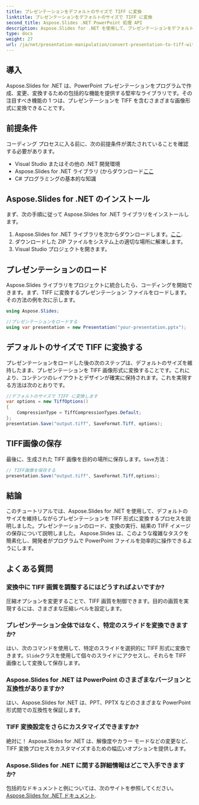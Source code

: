 ```yaml
---
title: プレゼンテーションをデフォルトのサイズで TIFF に変換
linktitle: プレゼンテーションをデフォルトのサイズで TIFF に変換
second_title: Aspose.Slides .NET PowerPoint 処理 API
description: Aspose.Slides for .NET を使用して、プレゼンテーションをデフォルト サイズの TIFF 画像に簡単に変換する方法を学びます。
type: docs
weight: 27
url: /ja/net/presentation-manipulation/convert-presentation-to-tiff-with-default-size/
---
```


## 導入

Aspose.Slides for .NET は、PowerPoint プレゼンテーションをプログラムで作成、変更、変換するための包括的な機能を提供する堅牢なライブラリです。その注目すべき機能の 1 つは、プレゼンテーションを TIFF を含むさまざまな画像形式に変換できることです。

## 前提条件

コーディング プロセスに入る前に、次の前提条件が満たされていることを確認する必要があります。

- Visual Studio またはその他の .NET 開発環境
- Aspose.Slides for .NET ライブラリ (からダウンロード[ここ](https://downloads.aspose.com/slides/net)
- C# プログラミングの基本的な知識

## Aspose.Slides for .NET のインストール

まず、次の手順に従って Aspose.Slides for .NET ライブラリをインストールします。

1.  Aspose.Slides for .NET ライブラリを次からダウンロードします。[ここ](https://downloads.aspose.com/slides/net).
2. ダウンロードした ZIP ファイルをシステム上の適切な場所に解凍します。
3. Visual Studio プロジェクトを開きます。

## プレゼンテーションのロード

Aspose.Slides ライブラリをプロジェクトに統合したら、コーディングを開始できます。まず、TIFF に変換するプレゼンテーション ファイルをロードします。その方法の例を次に示します。

```csharp
using Aspose.Slides;

//プレゼンテーションをロードする
using var presentation = new Presentation("your-presentation.pptx");
```

## デフォルトのサイズで TIFF に変換する

プレゼンテーションをロードした後の次のステップは、デフォルトのサイズを維持したまま、プレゼンテーションを TIFF 画像形式に変換することです。これにより、コンテンツのレイアウトとデザインが確実に保持されます。これを実現する方法は次のとおりです。

```csharp
//デフォルトのサイズで TIFF に変換します
var options = new TiffOptions()
{
    CompressionType = TiffCompressionTypes.Default;
};
presentation.Save("output.tiff", SaveFormat.Tiff, options);
```

## TIFF画像の保存

最後に、生成された TIFF 画像を目的の場所に保存します。`Save`方法：

```csharp
// TIFF画像を保存する
presentation.Save("output.tiff", SaveFormat.Tiff,options);
```

## 結論

このチュートリアルでは、Aspose.Slides for .NET を使用して、デフォルトのサイズを維持しながらプレゼンテーションを TIFF 形式に変換するプロセスを説明しました。プレゼンテーションのロード、変換の実行、結果の TIFF イメージの保存について説明しました。 Aspose.Slides は、このような複雑なタスクを簡素化し、開発者がプログラムで PowerPoint ファイルを効率的に操作できるようにします。

## よくある質問

### 変換中に TIFF 画質を調整するにはどうすればよいですか?

圧縮オプションを変更することで、TIFF 画質を制御できます。目的の画質を実現するには、さまざまな圧縮レベルを設定します。

### プレゼンテーション全体ではなく、特定のスライドを変換できますか?

はい、次のコマンドを使用して、特定のスライドを選択的に TIFF 形式に変換できます。`Slide`クラスを使用して個々のスライドにアクセスし、それらを TIFF 画像として変換して保存します。

### Aspose.Slides for .NET は PowerPoint のさまざまなバージョンと互換性がありますか?

はい、Aspose.Slides for .NET は、PPT、PPTX などのさまざまな PowerPoint 形式間での互換性を保証します。

### TIFF 変換設定をさらにカスタマイズできますか?

絶対に！ Aspose.Slides for .NET は、解像度やカラー モードなどの変更など、TIFF 変換プロセスをカスタマイズするための幅広いオプションを提供します。

### Aspose.Slides for .NET に関する詳細情報はどこで入手できますか?

包括的なドキュメントと例については、次のサイトを参照してください。[Aspose.Slides for .NET ドキュメント](https://reference.aspose.com/slides/net).